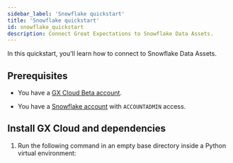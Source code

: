 ```yaml
---
sidebar_label: 'Snowflake quickstart'
title: 'Snowflake quickstart'
id: snowflake_quickstart
description: Connect Great Expectations to Snowflake Data Assets.
---
```


In this quickstart, you'll learn how to connect to Snowflake Data Assets.

## Prerequisites

- You have a [GX Cloud Beta account](https://greatexpectations.io/cloud).

- You have a [Snowflake account](https://greatexpectations.io/cloud) with `ACCOUNTADMIN` access.

## Install GX Cloud and dependencies

1. Run the following command in an empty base directory inside a Python virtual environment:

